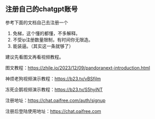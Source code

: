 ## 注册自己的chatgpt账号

参考下面的文档自己去注册一个

1. 免梯，这个懂的都懂，不多解释。
2. 不受ip注册数量限制，有时间你无限造。
3. 能装逼。（其实这一条就够了）

建议先看图文再看视频教程。

图文教程：https://zhile.io/2023/12/09/pandoranext-introduction.html

神烦老狗视频演示教程：https://b23.tv/vBSfjlm

冻死企鹅视频演示教程：https://b23.tv/S5hyiNT

注册地址：https://chat.oaifree.com/auth/signup

注册后登陆使用地址：https://chat.oaifree.com
